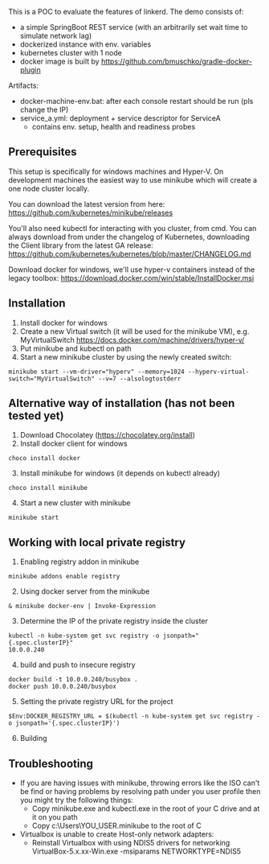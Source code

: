This is a POC to evaluate the features of linkerd.
The demo consists of:
- a simple SpringBoot REST service (with an arbitrarily set wait time to simulate network lag)
- dockerized instance with env. variables
- kubernetes cluster with 1 node 
- docker image is built by https://github.com/bmuschko/gradle-docker-plugin

Artifacts:
- docker-machine-env.bat: after each console restart should be run (pls change the IP)
- service_a.yml: deployment + service descriptor for ServiceA
	- contains env. setup, health and readiness probes

## Prerequisites
This setup is specifically for windows machines and Hyper-V.
On development machines the easiest way to use minikube which will create a one node cluster locally.

You can download the latest version from here:
https://github.com/kubernetes/minikube/releases

You'll also need kubectl for interacting with you cluster, from cmd.
You can always download from under the changelog of Kubernetes, downloading the Client library from the latest GA release:
https://github.com/kubernetes/kubernetes/blob/master/CHANGELOG.md

Download docker for windows, we'll use hyper-v containers instead of the legacy toolbox:
https://download.docker.com/win/stable/InstallDocker.msi

## Installation
1. Install docker for windows
2. Create a new Virtual switch (it will be used for the minikube VM), e.g. MyVirtualSwitch
https://docs.docker.com/machine/drivers/hyper-v/
3. Put minikube and kubectl on path
4. Start a new minikube cluster by using the newly created switch:
```
minikube start --vm-driver="hyperv" --memory=1024 --hyperv-virtual-switch="MyVirtualSwitch" --v=7 --alsologtostderr
```

## Alternative way of installation (has not been tested yet)
1. Download Chocolatey (https://chocolatey.org/install)
2. Install docker client for windows
```
choco install docker
```
3. Install minikube for windows (it depends on kubectl already)
```
choco install minikube
```
4. Start a new cluster with minikube
```
minikube start
```

## Working with local private registry
1. Enabling registry addon in minikube
```
minikube addons enable registry
```
2. Using docker server from the minikube
```
& minikube docker-env | Invoke-Expression
```
3. Determine the IP of the private registry inside the cluster
```
kubectl -n kube-system get svc registry -o jsonpath="{.spec.clusterIP}"
10.0.0.240
```
4. build and push to insecure registry
```
docker build -t 10.0.0.240/busybox .
docker push 10.0.0.240/busybox
```
5. Setting the private registry URL for the project
```
$Env:DOCKER_REGISTRY_URL = $(kubectl -n kube-system get svc registry -o jsonpath='{.spec.clusterIP}')
```
6. Building
## Troubleshooting
* If you are having issues with minikube, throwing errors like the ISO can't be find or having problems by resolving path under you user profile then you might try the following things:
  * Copy minikube.exe and kubectl.exe in the root of your C drive and at it on you path
  * Copy c:\Users\YOU_USER\.minikube to the root of C 
* Virtualbox is unable to create Host-only network adapters:
  * Reinstall Virtualbox with using NDIS5 drivers for networking
    VirtualBox-5.x.xx-Win.exe -msiparams NETWORKTYPE=NDIS5